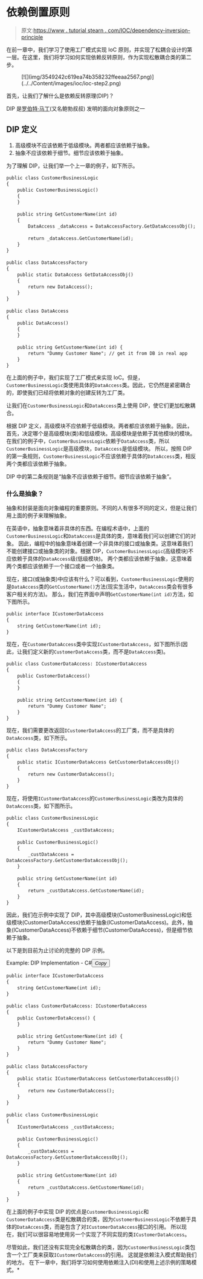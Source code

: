 # 依赖倒置原则

> 原文:[https://www . tutorial stearn . com/IOC/dependency-inversion-principle](https://www.tutorialsteacher.com/ioc/dependency-inversion-principle)

在前一章中，我们学习了使用工厂模式实现 IoC 原则，并实现了松耦合设计的第一层。在这里，我们将学习如何实现依赖反转原则，作为实现松散耦合类的第二步。

<figure>[![](img/3549242c619ea74b358232ffeeaa2567.png)](../../Content/images/ioc/ioc-step2.png)</figure>

首先，让我们了解什么是依赖反转原理(DIP)？

DIP 是[罗伯特·马丁](https://en.wikipedia.org/wiki/Robert_Cecil_Martin)(又名鲍勃叔叔) 发明的面向对象原则之一

## DIP 定义

1.  高级模块不应该依赖于低级模块。两者都应该依赖于抽象。
2.  抽象不应该依赖于细节。细节应该依赖于抽象。

为了理解 DIP，让我们举一个上一章的例子，如下所示。

```
public class CustomerBusinessLogic
{
    public CustomerBusinessLogic()
    {
    }

    public string GetCustomerName(int id)
    {
        DataAccess _dataAccess = DataAccessFactory.GetDataAccessObj();

        return _dataAccess.GetCustomerName(id);
    }
}

public class DataAccessFactory
{
    public static DataAccess GetDataAccessObj() 
    {
        return new DataAccess();
    }
}

public class DataAccess
{
    public DataAccess()
    {
    }

    public string GetCustomerName(int id) {
        return "Dummy Customer Name"; // get it from DB in real app
    }
} 
```

在上面的例子中，我们实现了工厂模式来实现 IoC。但是，`CustomerBusinessLogic`类使用具体的`DataAccess`类。因此，它仍然是紧密耦合的，即使我们已经将依赖对象的创建反转为工厂类。

让我们在`CustomerBusinessLogic`和`DataAccess`类上使用 DIP，使它们更加松散耦合。

根据 DIP 定义，高级模块不应依赖于低级模块。两者都应该依赖于抽象。因此，首先，决定哪个是高级模块(类)和低级模块。高级模块是依赖于其他模块的模块。在我们的例子中，`CustomerBusinessLogic`依赖于`DataAccess`类，所以`CustomerBusinessLogic`是高级模块，`DataAccess`是低级模块。 所以，按照 DIP 的第一条规则，`CustomerBusinessLogic`不应该依赖于具体的`DataAccess`类，相反两个类都应该依赖于抽象。

DIP 中的第二条规则是“抽象不应该依赖于细节。细节应该依赖于抽象”。

### 什么是抽象？

抽象和封装是面向对象编程的重要原则。不同的人有很多不同的定义，但是让我们用上面的例子来理解抽象。

在英语中，抽象意味着非具体的东西。在编程术语中，上面的`CustomerBusinessLogic`和`DataAccess`是具体的类，意味着我们可以创建它们的对象。 因此，编程中的抽象意味着创建一个非具体的接口或抽象类。这意味着我们不能创建接口或抽象类的对象。根据 DIP，`CustomerBusinessLogic`(高级模块)不应依赖于具体的`DataAccess`级(低级模块)。 两个类都应该依赖于抽象，这意味着两个类都应该依赖于一个接口或者一个抽象类。

现在，接口(或抽象类)中应该有什么？可以看到，`CustomerBusinessLogic`使用的是`DataAccess`类的`GetCustomerName()`方法(现实生活中，`DataAccess`类会有很多客户相关的方法)。 那么，我们在界面中声明`GetCustomerName(int id)`方法，如下图所示。

```
public interface ICustomerDataAccess
{
    string GetCustomerName(int id);
} 
```

现在，在`CustomerDataAccess`类中实现`ICustomerDataAccess`，如下图所示(因此，让我们定义新的`CustomerDataAccess`类，而不是`DataAccess`类)。

```
public class CustomerDataAccess: ICustomerDataAccess
{
    public CustomerDataAccess()
    {
    }

    public string GetCustomerName(int id) {
        return "Dummy Customer Name";        
    }
} 
```

现在，我们需要更改返回`ICustomerDataAccess`的工厂类，而不是具体的`DataAccess`类，如下所示。

```
public class DataAccessFactory
{
    public static ICustomerDataAccess GetCustomerDataAccessObj() 
    {
        return new CustomerDataAccess();
    }
} 
```

现在，将使用`ICustomerDataAccess`的`CustomerBusinessLogic`类改为具体的`DataAccess`类，如下图所示。

```
public class CustomerBusinessLogic
{
    ICustomerDataAccess _custDataAccess;

    public CustomerBusinessLogic()
    {
        _custDataAccess = DataAccessFactory.GetCustomerDataAccessObj();
    }

    public string GetCustomerName(int id)
    {
        return _custDataAccess.GetCustomerName(id);
    }
} 
```

因此，我们在示例中实现了 DIP，其中高级模块(CustomerBusinessLogic)和低级模块(CustomerDataAccess)依赖于抽象(ICustomerDataAccess)。此外，抽象(ICustomerDataAccess)不依赖于细节(CustomerDataAccess)，但是细节依赖于抽象。

以下是到目前为止讨论的完整的 DIP 示例。

Example: DIP Implementation - C#<button class="copy-btn pull-right" title="Copy example code">*Copy*</button> 

```
public interface ICustomerDataAccess
{
    string GetCustomerName(int id);
}

public class CustomerDataAccess: ICustomerDataAccess
{
    public CustomerDataAccess() {
    }

    public string GetCustomerName(int id) {
        return "Dummy Customer Name";        
    }
}

public class DataAccessFactory
{
    public static ICustomerDataAccess GetCustomerDataAccessObj() 
    {
        return new CustomerDataAccess();
    }
}

public class CustomerBusinessLogic
{
    ICustomerDataAccess _custDataAccess;

    public CustomerBusinessLogic()
    {
        _custDataAccess = DataAccessFactory.GetCustomerDataAccessObj();
    }

    public string GetCustomerName(int id)
    {
        return _custDataAccess.GetCustomerName(id);
    }
} 
```

在上面的例子中实现 DIP 的优点是`CustomerBusinessLogic`和`CustomerDataAccess`类是松散耦合的类，因为`CustomerBusinessLogic`不依赖于具体的`DataAccess`类，而是包含了对`ICustomerDataAccess`接口的引用。 所以现在，我们可以很容易地使用另一个实现了不同实现的类`ICustomerDataAccess`。

尽管如此，我们还没有实现完全松散耦合的类，因为`CustomerBusinessLogic`类包含一个工厂类来获取`ICustomerDataAccess`的引用。 这就是依赖注入模式帮助我们的地方。 在下一章中，我们将学习如何使用依赖注入(DI)和使用上述示例的策略模式。*